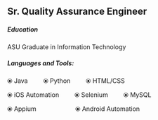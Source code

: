 
<div>
<h2> Sr. Quality Assurance Engineer</h2>
</div>

<div>
  <h5>Education</h5>
  <p>ASU Graduate in Information Technology </p>
  <p> </p>
</div>

<div>
  <h5>Languages and Tools:</h5>
</div>
<p dir="auto">⦿ Java &nbsp;&nbsp;&nbsp;&nbsp;&nbsp;&nbsp;&nbsp; ⦿ Python &nbsp;&nbsp;&nbsp;&nbsp;&nbsp;&nbsp;&nbsp; ⦿ HTML/CSS </p>
<p dir="auto">⦿ iOS Automation  &nbsp;&nbsp;&nbsp;&nbsp;&nbsp;&nbsp;&nbsp; ⦿ Selenium &nbsp;&nbsp;&nbsp;&nbsp;&nbsp;&nbsp;&nbsp; ⦿ MySQL  </p>
<p dir="auto">⦿ Appium &nbsp;&nbsp;&nbsp;&nbsp;&nbsp;&nbsp;&nbsp;&nbsp;&nbsp;&nbsp;&nbsp;&nbsp;&nbsp;&nbsp;&nbsp;&nbsp;&nbsp;&nbsp;&nbsp;&nbsp;&nbsp; ⦿ Android Automation</p>

<div>


<!--



Here are some ideas to get you started:

- 🔭 I’m currently working on ...
- 🌱 I’m currently learning ...
- 👯 I’m looking to collaborate on ...
- 🤔 I’m looking for help with ...
- 💬 Ask me about ...
- 📫 How to reach me: ...
- 😄 Pronouns: ...
- ⚡ Fun fact: ...

-->
